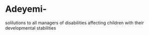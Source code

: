# Adeyemi-
solilutions to all managers of disabilities affecting children with their developmental stabilities
